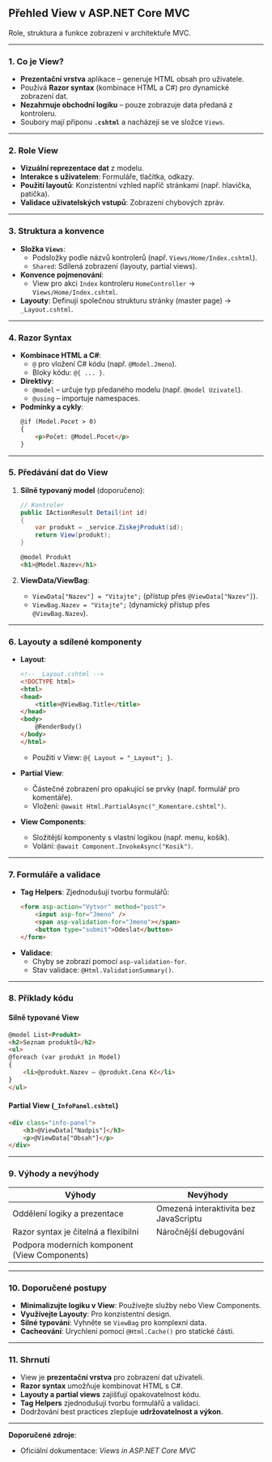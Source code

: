 
## **Přehled View v ASP.NET Core MVC**  

Role, struktura a funkce zobrazení v architektuře MVC.

---

### **1. Co je View?** 

- **Prezentační vrstva** aplikace – generuje HTML obsah pro uživatele.  
- Používá **Razor syntax** (kombinace HTML a C#) pro dynamické zobrazení dat.  
- **Nezahrnuje obchodní logiku** – pouze zobrazuje data předaná z kontroleru.  
- Soubory mají příponu **`.cshtml`** a nacházejí se ve složce `Views`.

---

### **2. Role View**  

- **Vizuální reprezentace dat** z modelu.  
- **Interakce s uživatelem**: Formuláře, tlačítka, odkazy.  
- **Použití layoutů**: Konzistentní vzhled napříč stránkami (např. hlavička, patička).  
- **Validace uživatelských vstupů**: Zobrazení chybových zpráv.  

---

### **3. Struktura a konvence**  

- **Složka `Views`**:  
  - Podsložky podle názvů kontrolerů (např. `Views/Home/Index.cshtml`).  
  - `Shared`: Sdílená zobrazení (layouty, partial views).  
- **Konvence pojmenování**:  
  - View pro akci `Index` kontroleru `HomeController` → `Views/Home/Index.cshtml`.  
- **Layouty**: Definují společnou strukturu stránky (master page) → `_Layout.cshtml`.  

---

### **4. Razor Syntax**  

- **Kombinace HTML a C#**:  
  - `@` pro vložení C# kódu (např. `@Model.Jmeno`).  
  - Bloky kódu: `@{ ... }`.  
- **Direktivy**:  
  - `@model` – určuje typ předaného modelu (např. `@model Uzivatel`).  
  - `@using` – importuje namespaces.  
- **Podmínky a cykly**:  
  ```html  
  @if (Model.Pocet > 0)  
  {  
      <p>Počet: @Model.Pocet</p>  
  }  
  ```  

---

### **5. Předávání dat do View**  

1. **Silně typovaný model** (doporučeno):  
   ```csharp  
   // Kontroler  
   public IActionResult Detail(int id)  
   {  
       var produkt = _service.ZiskejProdukt(id);  
       return View(produkt);  
   }  
   ```  
   ```html  
   @model Produkt  
   <h1>@Model.Nazev</h1>  
   ```  

2. **ViewData/ViewBag**:  
   - `ViewData["Nazev"] = "Vitajte";` (přístup přes `@ViewData["Nazev"]`).  
   - `ViewBag.Nazev = "Vitajte";` (dynamický přístup přes `@ViewBag.Nazev`).  

---

### **6. Layouty a sdílené komponenty**  

- **Layout**:  
  ```html  
  <!-- _Layout.cshtml -->  
  <!DOCTYPE html>  
  <html>  
  <head>  
      <title>@ViewBag.Title</title>  
  </head>  
  <body>  
      @RenderBody()  
  </body>  
  </html>  
  ```  
  - Použití v View: `@{ Layout = "_Layout"; }`.  

- **Partial View**:  
  - Částečné zobrazení pro opakující se prvky (např. formulář pro komentáře).  
  - Vložení: `@await Html.PartialAsync("_Komentare.cshtml")`.  

- **View Components**:  
  - Složitější komponenty s vlastní logikou (např. menu, košík).  
  - Volání: `@await Component.InvokeAsync("Kosik")`.  

---

### **7. Formuláře a validace**  

- **Tag Helpers**: Zjednodušují tvorbu formulářů:  
  ```html  
  <form asp-action="Vytvor" method="post">  
      <input asp-for="Jmeno" />  
      <span asp-validation-for="Jmeno"></span>  
      <button type="submit">Odeslat</button>  
  </form>  
  ```  
- **Validace**:  
  - Chyby se zobrazí pomocí `asp-validation-for`.  
  - Stav validace: `@Html.ValidationSummary()`.

---

### **8. Příklady kódu**  

#### **Silně typované View**  

```html  
@model List<Produkt>  
<h2>Seznam produktů</h2>  
<ul>  
@foreach (var produkt in Model)  
{  
    <li>@produkt.Nazev – @produkt.Cena Kč</li>  
}  
</ul>  
```  

#### **Partial View (`_InfoPanel.cshtml`)**  

```html  
<div class="info-panel">  
    <h3>@ViewData["Nadpis"]</h3>  
    <p>@ViewData["Obsah"]</p>  
</div>  
```  

---

### **9. Výhody a nevýhody**  

| **Výhody**                                  | **Nevýhody**                          |  
|---------------------------------------------|----------------------------------------|  
| Oddělení logiky a prezentace                | Omezená interaktivita bez JavaScriptu  |  
| Razor syntax je čitelná a flexibilní        | Náročnější debugování                 |  
| Podpora moderních komponent (View Components)|                                       |  

---

### **10. Doporučené postupy**  

- **Minimalizujte logiku v View**: Používejte služby nebo View Components.  
- **Využívejte Layouty**: Pro konzistentní design.  
- **Silné typování**: Vyhněte se `ViewBag` pro komplexní data.  
- **Cacheování**: Urychlení pomocí `@Html.Cache()` pro statické části.  

---

### **11. Shrnutí**  

- View je **prezentační vrstva** pro zobrazení dat uživateli.  
- **Razor syntax** umožňuje kombinovat HTML s C#.  
- **Layouty a partial views** zajišťují opakovatelnost kódu.  
- **Tag Helpers** zjednodušují tvorbu formulářů a validaci.  
- Dodržování best practices zlepšuje **udržovatelnost a výkon**.  

--- 

**Doporučené zdroje**:  
- Oficiální dokumentace: *Views in ASP.NET Core MVC*  
